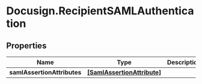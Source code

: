 # Docusign.RecipientSAMLAuthentication

## Properties
Name | Type | Description | Notes
------------ | ------------- | ------------- | -------------
**samlAssertionAttributes** | [**[SamlAssertionAttribute]**](SamlAssertionAttribute.md) |  | [optional] 


